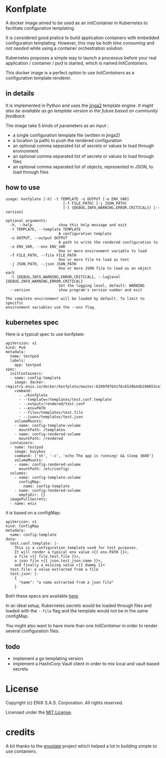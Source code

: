 # Konfplate

A docker image aimed to be used as an initContainer in Kubernetes to facilitate configuration templating.

It is considered good pratice to build application containers with embedded configuration templating.
However, this may be both *time consuming* and *not needed* while using a container orchestration solution.

Kubernetes proposes a simple way to launch a processus before your real application / container / pod is started, which is named *InitContainers*.

This docker image is a perfect option to use *InitContainers* as a configuration template renderer.

## in details

It is implemented in Python and uses the [jinga2](http://jinja.pocoo.org/) template engine.
*It might also be available as go template version in the future based on community feedback*

The image take 5 kinds of parameters as an input :
- a single configuration template file (written in jinga2)
- a location (a path) to push the rendered configuration
- an optional comma separated list of secrets or values to load through environment
- an optional comma separated list of secrets or values to load through files
- an optional comma separated list of objects, represented in JSON, to load through files

## how to use
```
usage: konfplate [-h] -t TEMPLATE -o OUTPUT [-e ENV_VAR]
                          [-f FILE_PATH] [-j JSON_PATH]
                          [-l {DEBUG,INFO,WARNING,ERROR,CRITICAL}] [--version]

optional arguments:
  -h, --help            show this help message and exit
  -t TEMPLATE, --template TEMPLATE
                        A configuration template
  -o OUTPUT, --output OUTPUT
                        A path to write the rendered configuration to
  -e ENV_VAR, --env ENV_VAR
                        One or more environment variable to load
  -f FILE_PATH, --file FILE_PATH
                        One or more file to load as text
  -j JSON_PATH, --json JSON_PATH
                        One or more JSON file to load as an object each
  -l {DEBUG,INFO,WARNING,ERROR,CRITICAL}, --loglevel {DEBUG,INFO,WARNING,ERROR,CRITICAL}
                        Set the logging level, default: WARNING
  --version             show program's version number and exit

The complete environment will be loaded by default. To limit to specific
environment variables use the --env flag.
```

## kubernetes spec
Here is a typical spec to use konfplate:
```
apiVersion: v1
kind: Pod
metadata:
  name: testpod
  labels:
    app: testpod
spec:
  initContainers:
  - name: config-template
    image: docker-registry.enix.io/docker/konfplate/master:6289f07641f6c6528b4db100653ce156f8b98b12
    command:
      - ./konfplate
      - --template=/templates/test.conf.template
      - --output=/rendered/test.conf
      - --env=PATH
      - --file=/templates/test.file
      - --json=/templates/test.json
    volumeMounts:
    - name: config-template-volume
      mountPath: /templates
    - name: config-rendered-volume
      mountPath: /rendered
  containers:
  - name: testpod
    image: busybox
    command: ['sh', '-c', 'echo The app is running! && sleep 3600']
    volumeMounts:
    - name: config-rendered-volume
      mountPath: /etc/config/
  volumes:
    - name: config-template-volume
      configMap:
        name: config-template
    - name: config-rendered-volume
      emptyDir: {}
  imagePullSecrets:
  - name: enix
```
it is based on a configMap:
```
apiVersion: v1
kind: ConfigMap
metadata:
  name: config-template
data:
  test.conf.template: |-
    This is a configuration template used for test purposes.
    It will render a typical env value >{{ env.PATH }}<,
    a file >{{ file.test_file }}<,
    a json file >{{ json.test_json.name }}<,
    and finally a missing value >{{ dummy }}<
  test.file: a value extracted from a file
  test.json: |-
    {
      "name": "a name extracted from a json file"
    }
```
Both these specs are available [here](manifests/container-with-templated-configuration.pod.yaml).

In an ideal setup, Kubernetes secrets would be loaded through files and loaded with the `--file` flag and the template would not be in the same configMap.

You might also want to have more than one *InitContainer* in order to render several configuration files.

## todo
- implement a go templating version
- implement a HashiCorp Vault client in order to mix local and vault based secrets

# License
Copyright (c) ENIX S.A.S. Corporation. All rights reserved.

Licensed under the [MIT License](LICENSE).

# credits
A bit thanks to the [envplate](https://github.com/kreuzwerker/envplate) project which helped a lot in building simple to use containers.